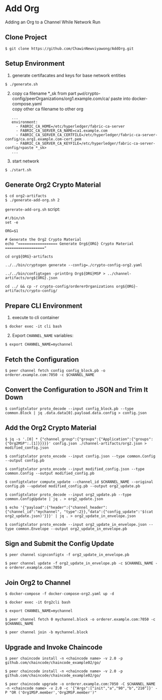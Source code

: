 # Add Org
Adding an Org to a Channel While Network Run

## Clone Project

 ```
 $ git clone https://github.com/ChawinNewviyawong/AddOrg.git
 ```

## Setup Environment

1. generate certifacates and keys for base network entities
 ```
 $ ./generate.sh
 ```

2. copy ca filename *_sk from part `pwd`/crypto-config/peerOrganizations/org1.example.com/ca/ paste into docker-compose.yaml
   <br>
   copy other ca filename to other org
 ```
    ...
    environment:
      - FABRIC_CA_HOME=/etc/hyperledger/fabric-ca-server
      - FABRIC_CA_SERVER_CA_NAME=ca1.example.com
      - FABRIC_CA_SERVER_CA_CERTFILE=/etc/hyperledger/fabric-ca-server-config/ca.org1.example.com-cert.pem
      - FABRIC_CA_SERVER_CA_KEYFILE=/etc/hyperledger/fabric-ca-server-config/<paste *_sk>
    ...
 ```

3. start network

 ```
 $ ./start.sh
 ```

## Generate Org2 Crypto Material

 ```
 $ cd org2-artifacts
 $ ./generate-add-org.sh 2
 ```

 ``gererate-add-org.sh`` script:
 ```
 #!/bin/sh
 set -e

 ORG=$1

 # Generate the Org2 Crypto Material
 echo "================== Generate Org${ORG} Crypto Material =================="

 cd org${ORG}-artifacts

 ../../bin/cryptogen generate --config=./crypto-config-org2.yaml
 
 ../../bin/configtxgen -printOrg Org${ORG}MSP > ../channel-artifacts/org${ORG}.json

 cd ../ && cp -r crypto-config/ordererOrganizations org${ORG}-artifacts/crypto-config/
 ```

## Prepare CLI Environment

 1. execute to cli container
 ```
 $ docker exec -it cli bash
 ```
 2. Export ``CHANNEL_NAME`` variables:
 ```
 $ export CHANNEL_NAME=mychannel
 ```

## Fetch the Configuration

 ```
 $ peer channel fetch config config_block.pb -o orderer.example.com:7050 -c $CHANNEL_NAME
 ```

## Convert the Configuration to JSON and Trim It Down

 ```
 $ configtxlator proto_decode --input config_block.pb --type common.Block | jq .data.data[0].payload.data.config > config.json
 ```

## Add the Org2 Crypto Material

 ```
 $ jq -s '.[0] * {"channel_group":{"groups":{"Application":{"groups": {"Org2MSP":.[1]}}}}}' config.json ./channel-artifacts/org2.json > modified_config.json
 ```

 ```
 $ configtxlator proto_encode --input config.json --type common.Config --output config.pb
 ```

 ```
 $ configtxlator proto_encode --input modified_config.json --type common.Config --output modified_config.pb
 ```

 ```
 $ configtxlator compute_update --channel_id $CHANNEL_NAME --original config.pb --updated modified_config.pb --output org2_update.pb
 ```

 ```
 $ configtxlator proto_decode --input org2_update.pb --type common.ConfigUpdate | jq . > org2_update.json
 ```

 ```
 $ echo '{"payload":{"header":{"channel_header":{"channel_id":"mychannel", "type":2}},"data":{"config_update":'$(cat org2_update.json)'}}}' | jq . > org2_update_in_envelope.json
 ```

 ```
 $ configtxlator proto_encode --input org2_update_in_envelope.json --type common.Envelope --output org2_update_in_envelope.pb
 ```
## Sign and Submit the Config Update

 ```
 $ peer channel signconfigtx -f org2_update_in_envelope.pb
 ```

 ```
 $ peer channel update -f org2_update_in_envelope.pb -c $CHANNEL_NAME -o orderer.example.com:7050
 ```

## Join Org2 to Channel

 ```
 $ docker-compose -f docker-compose-org2.yaml up -d
 ```

 ```
 $ docker exec -it Org2cli bash
 ```

 ```
 $ export CHANNEL_NAME=mychannel
 ```

 ```
 $ peer channel fetch 0 mychannel.block -o orderer.example.com:7050 -c $CHANNEL_NAME
 ```

 ```
 $ peer channel join -b mychannel.block
 ```

## Upgrade and Invoke Chaincode

 ```
 $ peer chaincode install -n <chaincode name> -v 2.0 -p github.com/chaincode/chaincode_example02/go/
 ```

 ```
 $ peer chaincode install -n <chaincode name> -v 2.0 -p github.com/chaincode/chaincode_example02/go/
 ```

 ```
 $ peer chaincode upgrade -o orderer.example.com:7050 -C $CHANNEL_NAME -n <chaincode name> -v 2.0 -c '{"Args":["init","a","90","b","210"]}' -P "OR ('Org1MSP.member','Org2MSP.member')"
 ```
